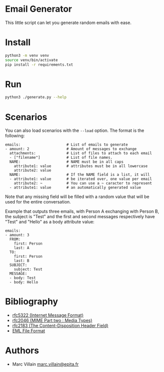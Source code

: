 Email Generator
===

This little script can let you generate random emails with ease.

# Install

```bash
python3 -m venv venv
source venv/bin/activate
pip install -r requirements.txt
```

# Run

```bash
python3 ./generate.py --help
```

# Scenarios

You can also load scenarios with the `--load` option. The format is the following:

```
emails:                     # List of emails to generate
- amount: 2                 # Amount of messages to exchange
  attachments:              # List of files to attach to each email
  - ["filename"]            # List of file names.
  NAME:                     # NAME must be in all caps
    attribute1: value       # attributes must be in all lowercase
    attribute2: value
  NAME:                     # If the NAME field is a list, it will
  - attribute1: value       # be iterated over, one value per email
    attribute2: ~           # You can use a ~ caracter to represent
  - attribute1: value       # an automatically generated value
```

Note that any missing field will be filled with a random value that will be used for the entire conversation.

Example that outputs three emails, with Person A exchanging with Person B, the subject is "Test" and the first and second messages respectively have "Test" and "Hello" as a body attribute value:

```
emails:
- amount: 3
  FROM:
    first: Person
    last: A
  TO:
    first: Person
    last: B
  SUBJECT:
    subject: Test
  MESSAGE:
  - body: Test
  - body: Hello
```

# Bibliography

* [rfc5322 (Internet Message Format)](https://tools.ietf.org/html/rfc5322)
* [rfc2046 (MIME Part two : Media Types)](https://tools.ietf.org/html/rfc2046)
* [rfc2183 (The Content-Disposition Header Field)](https://tools.ietf.org/html/rfc2183)
* [EML File Format](https://wiki.fileformat.com/email/eml/)

# Authors

* Marc Villain <marc.villain@epita.fr>
